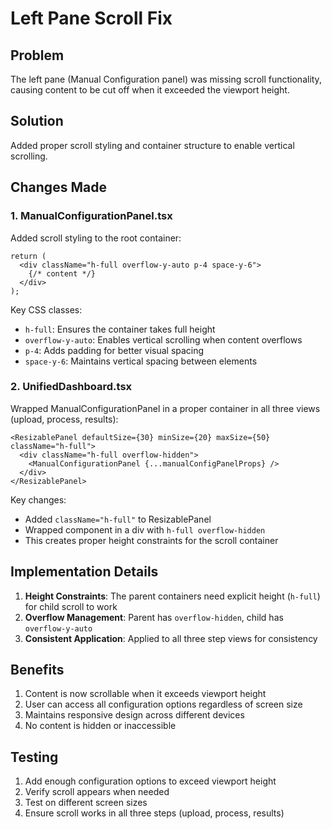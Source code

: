# Left Pane Scroll Fix

## Problem
The left pane (Manual Configuration panel) was missing scroll functionality, causing content to be cut off when it exceeded the viewport height.

## Solution
Added proper scroll styling and container structure to enable vertical scrolling.

## Changes Made

### 1. ManualConfigurationPanel.tsx
Added scroll styling to the root container:
```tsx
return (
  <div className="h-full overflow-y-auto p-4 space-y-6">
    {/* content */}
  </div>
);
```

Key CSS classes:
- `h-full`: Ensures the container takes full height
- `overflow-y-auto`: Enables vertical scrolling when content overflows
- `p-4`: Adds padding for better visual spacing
- `space-y-6`: Maintains vertical spacing between elements

### 2. UnifiedDashboard.tsx
Wrapped ManualConfigurationPanel in a proper container in all three views (upload, process, results):

```tsx
<ResizablePanel defaultSize={30} minSize={20} maxSize={50} className="h-full">
  <div className="h-full overflow-hidden">
    <ManualConfigurationPanel {...manualConfigPanelProps} />
  </div>
</ResizablePanel>
```

Key changes:
- Added `className="h-full"` to ResizablePanel
- Wrapped component in a div with `h-full overflow-hidden`
- This creates proper height constraints for the scroll container

## Implementation Details

1. **Height Constraints**: The parent containers need explicit height (`h-full`) for child scroll to work
2. **Overflow Management**: Parent has `overflow-hidden`, child has `overflow-y-auto`
3. **Consistent Application**: Applied to all three step views for consistency

## Benefits

1. Content is now scrollable when it exceeds viewport height
2. User can access all configuration options regardless of screen size
3. Maintains responsive design across different devices
4. No content is hidden or inaccessible

## Testing

1. Add enough configuration options to exceed viewport height
2. Verify scroll appears when needed
3. Test on different screen sizes
4. Ensure scroll works in all three steps (upload, process, results)